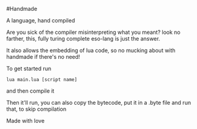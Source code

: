 #Handmade

A language, hand compiled

Are you sick of the compiler misinterpreting what you meant? look no farther, this, fully turing complete eso-lang is just the answer.

It also allows the embedding of lua code, so no mucking about with handmade if there's no need!

To get started run
```
lua main.lua [script name]
```
and then compile it

Then it'll run, you can also copy the bytecode, put it in a .byte file and run that, to skip compilation

Made with love